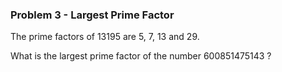 ### Problem 3 - Largest Prime Factor

The prime factors of 13195 are 5, 7, 13 and 29.

What is the largest prime factor of the number 600851475143 ?